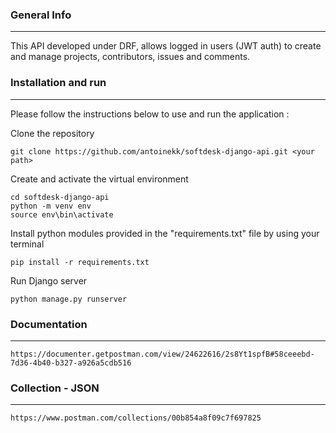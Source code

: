 ### General Info
***
This API developed under DRF, allows logged in users (JWT auth) to create and manage projects, contributors, issues and comments.

### Installation and run
***
Please follow the instructions below to use and run the application :

Clone the repository

```
git clone https://github.com/antoinekk/softdesk-django-api.git <your path>
```

Create and activate the virtual environment

```
cd softdesk-django-api
python -m venv env
source env\bin\activate
```

Install python modules provided in the "requirements.txt" file by using your terminal

```
pip install -r requirements.txt
```

Run Django server

```
python manage.py runserver
```

### Documentation
***

```
https://documenter.getpostman.com/view/24622616/2s8Yt1spfB#58ceeebd-7d36-4b40-b327-a926a5cdb516
```

### Collection - JSON
***

```
https://www.postman.com/collections/00b854a8f09c7f697825
```

